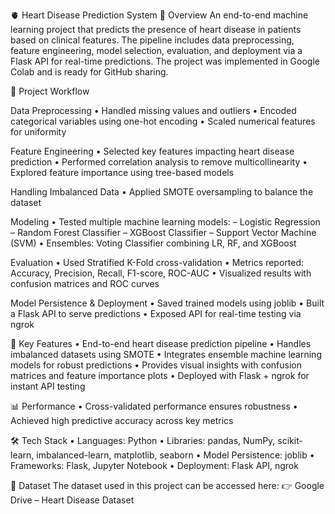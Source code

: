🫀 Heart Disease Prediction System
🚀 Overview
An end-to-end machine learning project that predicts the presence of heart disease in patients based on clinical features. The pipeline includes data preprocessing, feature engineering, model selection, evaluation, and deployment via a Flask API for real-time predictions. The project was implemented in Google Colab and is ready for GitHub sharing.

📂 Project Workflow

Data Preprocessing
• Handled missing values and outliers
• Encoded categorical variables using one-hot encoding
• Scaled numerical features for uniformity

Feature Engineering
• Selected key features impacting heart disease prediction
• Performed correlation analysis to remove multicollinearity
• Explored feature importance using tree-based models

Handling Imbalanced Data
• Applied SMOTE oversampling to balance the dataset

Modeling
• Tested multiple machine learning models:
– Logistic Regression
– Random Forest Classifier
– XGBoost Classifier
– Support Vector Machine (SVM)
• Ensembles: Voting Classifier combining LR, RF, and XGBoost

Evaluation
• Used Stratified K-Fold cross-validation
• Metrics reported: Accuracy, Precision, Recall, F1-score, ROC-AUC
• Visualized results with confusion matrices and ROC curves

Model Persistence & Deployment
• Saved trained models using joblib
• Built a Flask API to serve predictions
• Exposed API for real-time testing via ngrok

🎯 Key Features
• End-to-end heart disease prediction pipeline
• Handles imbalanced datasets using SMOTE
• Integrates ensemble machine learning models for robust predictions
• Provides visual insights with confusion matrices and feature importance plots
• Deployed with Flask + ngrok for instant API testing

📊 Performance
• Cross-validated performance ensures robustness
• Achieved high predictive accuracy across key metrics

🛠️ Tech Stack
• Languages: Python
• Libraries: pandas, NumPy, scikit-learn, imbalanced-learn, matplotlib, seaborn
• Model Persistence: joblib
• Frameworks: Flask, Jupyter Notebook
• Deployment: Flask API, ngrok

🔗 Dataset
The dataset used in this project can be accessed here:
👉 Google Drive – Heart Disease Dataset
